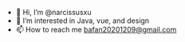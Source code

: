 - 👋 Hi, I’m @narcissusxu
- 👀 I’m interested in Java, vue, and design
- 📫 How to reach me bafan20201209@gmail.com

<!---
narcissusxu/narcissusxu is a ✨ special ✨ repository because its `README.md` (this file) appears on your GitHub profile.
You can click the Preview link to take a look at your changes.
--->
